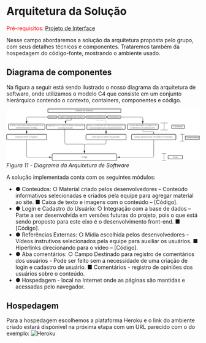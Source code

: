 # Arquitetura da Solução

<span style="color:red">Pré-requisitos: <a href="3-Projeto de Interface.md"> Projeto de Interface</a></span>

Nesse campo abordaremos a solução da arquitetura proposta pelo grupo, com seus detalhes técnicos e componentes. Trataremos também da hospedagem do código-fonte, mostrando o ambiente usado.  

## Diagrama de componentes

Na figura a seguir está sendo ilustrado o nosso diagrama da arquitetura de software, onde utilizamos o modelo C4 que consiste em um conjunto hierárquico contendo o contexto, containers, componentes e código. 


![Figura 11 - Diagrama da Arquitetura de Software](img/Figura%2011%20-%20Diagrama%20da%20Arquitetura%20de%20Software.png)
*Figura 11 - Diagrama da Arquitetura de Software*

A solução implementada conta com os seguintes módulos:

- ●	Conteúdos:
  ○	Material criado pelos desenvolvedores – Conteúdo informativos selecionadas e criados pela equipe para agregar material ao site.
    ■	Caixa de texto e imagens com o conteúdo – [Código].
- ●	Login e Cadastro do Usuário:
  ○	Integração com a base de dados – Parte a ser desenvolvida em versões futuras do projeto, pois o que está sendo proposto para este eixo é o desenvolvimento front-end. 
    ■	[Código].
- ●	Referências Externas:
  ○	Mídia escolhida pelos desenvolvedores – Vídeos instrutivos selecionados pela equipe para auxiliar os usuários.
    ■	Hiperlinks direcionando para o vídeo – [Código].
- ●	Aba comentários:
○	Campo Destinado para registro de comentários dos usuários - Pode ser feito sem a necessidade de uma criação de login e cadastro de usuário.
    ■	Comentários - registro de opiniões dos usuários sobre o conteúdo.
- ●	Hospedagem - local na Internet onde as páginas são mantidas e acessadas pelo navegador. 

## Hospedagem

Para a hospedagem escolhemos a plataforma Heroku e o link do ambiente criado estará disponível na próxima etapa com um URL parecido com o do exemplo: ![Heroku](https://link_exemplo.herokuapp.com)